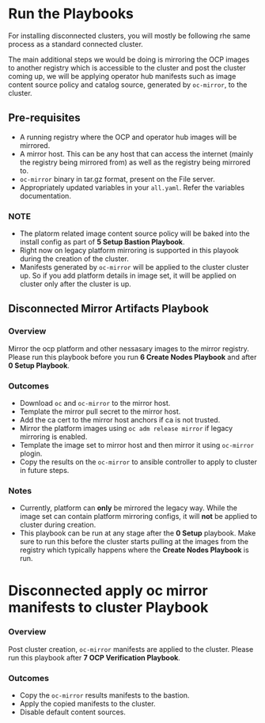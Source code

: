 # Run the Playbooks
For installing disconnected clusters, you will mostly be following rhe same process as a standard connected cluster.

The main additional steps we would be doing is mirroring the OCP images to another registry which is accessible to
the cluster and post the cluster coming up, we will be applying operator hub manifests such as image content source
policy and catalog source, generated by `oc-mirror`, to the cluster.
## Pre-requisites
* A running registry where the OCP and operator hub images will be mirrored.
* A mirror host. This can be any host that can access the internet (mainly the registry being mirrored from) as well as the registry being mirrored to.
* `oc-mirror` binary in tar.gz format, present on the File server.
* Appropriately updated variables in your `all.yaml`. Refer the variables documentation.
### NOTE 
* The platorm related image content source policy will be baked into the install config as part of **5 Setup Bastion Playbook**. 
* Right now on legacy platform mirroring is supported in this playook during the creation of the cluster. 
* Manifests generated by `oc-mirror` will be applied to the cluster cluster up. So if you add platform details in image set, it
  will be applied on cluster only after the cluster is up.

## Disconnected Mirror Artifacts Playbook
### Overview
Mirror the ocp platform and other nessasary images to the mirror registry. Please run this playbook before you run **6 Create Nodes Playbook** and after
**0 Setup Playbook**.
### Outcomes
* Download `oc` and `oc-mirror` to the mirror host.
* Template the mirror pull secret to the mirror host.
* Add the ca cert to the mirror host anchors if ca is not trusted.
* Mirror the platform images using `oc adm release mirror` if legacy mirroring is enabled.
* Template the image set to mirror host and then mirror it using `oc-mirror` plogin.
* Copy the results on the `oc-mirror` to ansible controller to apply to cluster in future steps.
### Notes
* Currently, platform can **only** be mirrored the legacy way. While the image set can contain platform mirroring configs, it will **not** be applied to cluster during creation. 
* This playbook can be run at any stage after the **0 Setup** playbook. Make sure to run this before the cluster starts pulling at the images from the registry 
  which typically happens where the **Create Nodes Playbook** is run.

# Disconnected apply oc mirror manifests to cluster Playbook
### Overview
Post cluster creation, `oc-mirror` manifests are applied to the cluster. Please run this playbook after **7 OCP Verification Playbook**.
### Outcomes
* Copy the `oc-mirror` results manifests to the bastion.
* Apply the copied manifests to the cluster.
* Disable default content sources.
